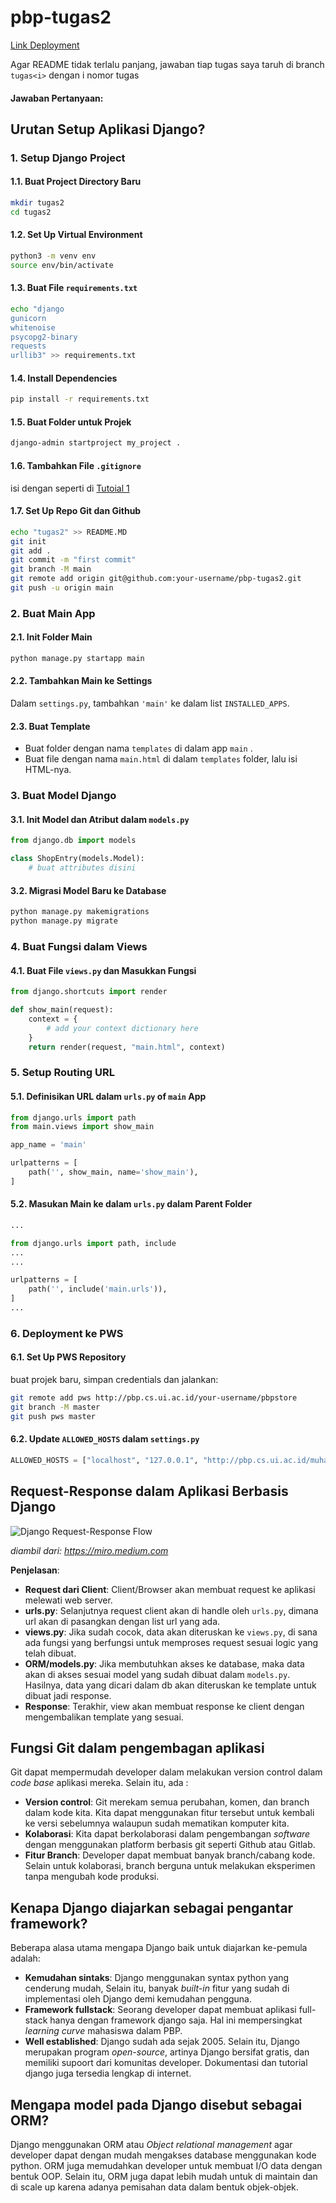 # pbp-tugas2

[Link Deployment](http://muhammad-azzam31-pbpstore.pbp.cs.ui.ac.id)

 Agar README tidak terlalu panjang, jawaban tiap tugas saya taruh di branch `tugas<i>` dengan i nomor tugas

#### Jawaban Pertanyaan:

## Urutan Setup Aplikasi Django?

### 1. Setup Django Project

#### 1.1. Buat Project Directory Baru
```bash
mkdir tugas2
cd tugas2
```

#### 1.2. Set Up Virtual Environment
```bash
python3 -m venv env
source env/bin/activate
```

#### 1.3. Buat File `requirements.txt` 
```bash
echo "django
gunicorn
whitenoise
psycopg2-binary
requests
urllib3" >> requirements.txt
```

#### 1.4. Install Dependencies
```bash
pip install -r requirements.txt
```

#### 1.5. Buat Folder untuk Projek
```bash
django-admin startproject my_project .
```

#### 1.6. Tambahkan File `.gitignore` 
isi dengan seperti di [Tutoial 1](https://pbp-fasilkom-ui.github.io/ganjil-2025/docs/tutorial-0#tutorial-unggah-proyek-ke-repositori-github)


#### 1.7. Set Up Repo Git dan Github 
```bash
echo "tugas2" >> README.MD
git init
git add .
git commit -m "first commit"
git branch -M main
git remote add origin git@github.com:your-username/pbp-tugas2.git
git push -u origin main
```

### 2. Buat Main App

#### 2.1. Init Folder Main
```bash
python manage.py startapp main
```

#### 2.2. Tambahkan Main ke Settings
Dalam `settings.py`, tambahkan `'main'` ke dalam list `INSTALLED_APPS`.

#### 2.3. Buat Template
- Buat folder dengan nama `templates` di dalam app `main` .
- Buat file dengan nama `main.html` di dalam `templates` folder, lalu isi HTML-nya.

### 3. Buat Model Django

#### 3.1. Init Model dan Atribut dalam `models.py`
```python
from django.db import models

class ShopEntry(models.Model):
    # buat attributes disini
```

#### 3.2. Migrasi Model Baru ke Database
```bash
python manage.py makemigrations
python manage.py migrate
```

### 4. Buat Fungsi dalam Views

#### 4.1. Buat File `views.py` dan Masukkan Fungsi
```python
from django.shortcuts import render

def show_main(request):
    context = {
        # add your context dictionary here
    }
    return render(request, "main.html", context)
```

### 5. Setup Routing URL 

#### 5.1. Definisikan URL dalam `urls.py` of `main` App
```python
from django.urls import path
from main.views import show_main

app_name = 'main'

urlpatterns = [
    path('', show_main, name='show_main'),
]
```

#### 5.2. Masukan Main ke dalam `urls.py` dalam Parent Folder
```python
...

from django.urls import path, include
...
...

urlpatterns = [
    path('', include('main.urls')),
]
...

```

### 6. Deployment ke PWS

#### 6.1. Set Up PWS Repository
buat projek baru, simpan credentials dan jalankan:
```bash
git remote add pws http://pbp.cs.ui.ac.id/your-username/pbpstore
git branch -M master
git push pws master
```

#### 6.2. Update `ALLOWED_HOSTS` dalam `settings.py`
```python
ALLOWED_HOSTS = ["localhost", "127.0.0.1", "http://pbp.cs.ui.ac.id/muhammad-azzam31-pbpstore"]
```

## Request-Response dalam Aplikasi Berbasis Django 

![Django Request-Response Flow](https://miro.medium.com/v2/resize:fit:1400/format:webp/1*V5Rd2Czu9TYdEw6P-7RtGA.png)

_diambil dari: https://miro.medium.com_

**Penjelasan**:

- **Request dari Client**: Client/Browser akan membuat request ke aplikasi melewati web server.
- **urls.py**: Selanjutnya request client akan di handle oleh `urls.py`, dimana url akan di pasangkan dengan list url yang ada.
- **views.py**: Jika sudah cocok, data akan diteruskan ke `views.py`, di sana ada fungsi yang berfungsi untuk memproses request sesuai logic yang telah dibuat.
- **ORM/models.py**: Jika membutuhkan akses ke database, maka data akan di akses sesuai model yang sudah dibuat dalam `models.py`. Hasilnya, data yang dicari dalam db akan diteruskan ke template untuk dibuat jadi response.
- **Response**: Terakhir, view akan membuat response ke client dengan mengembalikan template yang sesuai.

## Fungsi Git dalam pengembagan aplikasi 

Git dapat mempermudah developer dalam melakukan version control dalam _code base_ aplikasi mereka. Selain itu, ada :

- **Version control**: Git merekam semua perubahan, komen, dan branch dalam kode kita. Kita dapat menggunakan fitur tersebut untuk kembali ke versi sebelumnya walaupun sudah mematikan komputer kita.
- **Kolaborasi**: Kita dapat berkolaborasi dalam pengembangan _software_ dengan menggunakan platform berbasis git seperti Github atau Gitlab.
- **Fitur Branch**: Developer dapat membuat banyak branch/cabang kode. Selain untuk kolaborasi, branch berguna untuk melakukan eksperimen tanpa mengubah kode produksi.

## Kenapa Django diajarkan sebagai pengantar framework?

Beberapa alasa utama mengapa Django baik untuk diajarkan ke-pemula adalah:

- **Kemudahan sintaks**: Django menggunakan syntax python yang cenderung mudah, Selain itu, banyak _built-in_ fitur yang sudah di implementasi oleh Django demi kemudahan pengguna.
- **Framework fullstack**: Seorang developer dapat membuat aplikasi full-stack hanya dengan framework django saja. Hal ini mempersingkat _learning curve_ mahasiswa dalam PBP.
- **Well established**: Django sudah ada sejak 2005. Selain itu, Django merupakan program _open-source_, artinya Django bersifat gratis, dan memiliki supoort dari komunitas developer. Dokumentasi dan tutorial django juga tersedia lengkap di internet.

## Mengapa model pada Django disebut sebagai ORM?

Django menggunakan ORM atau _Object relational management_ agar developer dapat dengan mudah mengakses database menggunakan kode python. ORM juga memudahkan developer untuk membuat I/O data dengan bentuk OOP. Selain itu, ORM juga dapat lebih mudah untuk di maintain dan di scale up karena adanya pemisahan data dalam bentuk objek-objek.
